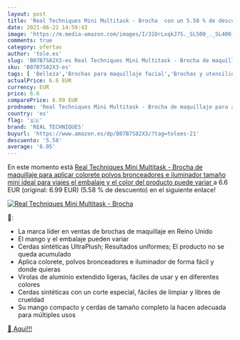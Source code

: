 ```yaml
---
layout: post
title: 'Real Techniques Mini Multitask - Brocha  con un 5.58 % de descuento'
date: 2021-06-22 14:59:43
image: 'https://m.media-amazon.com/images/I/31OrLxqkJ7S._SL500_._SL400_.jpg'
comments: true
category: ofertas
author: 'tole.es'
slug: 'B07B7S82X3-es Real Techniques Mini Multitask - Brocha de maquillaje para...'
sku: 'B07B7S82X3-es'
tags: [ 'Belleza','Brochas para maquillaje facial','Brochas y utensilios de maquillaje','Costura y manualidades','Hogar y cocina','Maquillaje','Maquillaje facial','Pinceles y brochas','Pintura','Utensilios y accesorios de belleza','Utensilios y accesorios para cara','maquillaje','real techniques', ]
actualPrice: 6.6 EUR
currency: EUR
price: 6.6
comparePrice: 6.99 EUR
prodname: 'Real Techniques Mini Multitask - Brocha de maquillaje para aplicar colorete  polvos bronceadores e iluminador  tamaño mini ideal para viajes  el embalaje y el color del producto puede variar '
country: 'es'
flag: '🇪🇸'
brand: 'REAL TECHNIQUES'
buyurl: 'https://www.amazon.es/dp/B07B7S82X3/?tag=tolees-21'
descuento: '5.58'
average: '6.05'
---
```


En este momento está [Real Techniques Mini Multitask - Brocha de maquillaje para aplicar colorete  polvos bronceadores e iluminador  tamaño mini ideal para viajes  el embalaje y el color del producto puede variar ](https://www.amazon.es/dp/B07B7S82X3/?tag=tolees-21) a 6.6 EUR (original: 6.99 EUR) (5.58 %  de descuento) en el siguiente enlace!

[![Real Techniques Mini Multitask - Brocha ](https://m.media-amazon.com/images/I/31OrLxqkJ7S._SL500_._SL400_.jpg)](https://www.amazon.es/dp/B07B7S82X3/?tag=tolees-21)

🔎:

- La marca líder en ventas de brochas de maquillaje en Reino Unido
- El mango y el embalaje pueden variar
- Cerdas sintéticas UltraPlush; Resultados uniformes; El producto no se queda acumulado
- Aplica colorete, polvos bronceadores e iluminador de forma fácil y donde quieras
- Virolas de aluminio extendido ligeras, fáciles de usar y en diferentes colores
- Cerdas sintéticas con un corte especial, fáciles de limpiar y libres de crueldad
- Su mango compacto y cerdas de tamaño completo la hacen adecuada para múltiples usos

[🛒 Aquí!!!](https://www.amazon.es/dp/B07B7S82X3/?tag=tolees-21)
